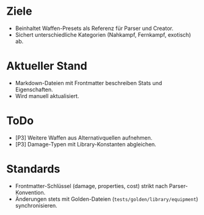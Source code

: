 # Ziele
- Beinhaltet Waffen-Presets als Referenz für Parser und Creator.
- Sichert unterschiedliche Kategorien (Nahkampf, Fernkampf, exotisch) ab.

# Aktueller Stand
- Markdown-Dateien mit Frontmatter beschreiben Stats und Eigenschaften.
- Wird manuell aktualisiert.

# ToDo
- [P3] Weitere Waffen aus Alternativquellen aufnehmen.
- [P3] Damage-Typen mit Library-Konstanten abgleichen.

# Standards
- Frontmatter-Schlüssel (damage, properties, cost) strikt nach Parser-Konvention.
- Änderungen stets mit Golden-Dateien (`tests/golden/library/equipment`) synchronisieren.

